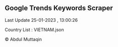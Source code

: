 

## Google Trends Keywords Scraper 
 
Last Update 25-01-2023 , 13:00:26

Country List :
VIETNAM.json



© Abdul Muttaqin 
